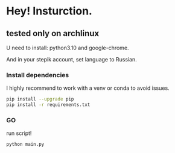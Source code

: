 # Hey! Insturction.

## tested only on archlinux

U need to install: python3.10 and google-chrome.

And in your stepik account, set language to Russian.

### Install dependencies
I highly recommend to work with a venv or conda to avoid issues.
```bash
pip install --upgrade pip
pip install -r requirements.txt
```

### GO
run script!
```bash
python main.py
```
